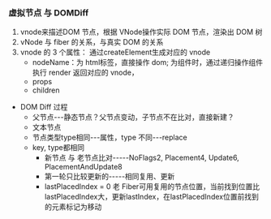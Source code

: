 ### 虚拟节点 与 DOMDiff

1. vnode来描述DOM 节点，根据 VNode操作实际 DOM 节点，渲染出 DOM 树
2. vNode 与 fiber 的关系，与真实 DOM 的关系
3. vnode 的 3 个属性： 通过createElement生成对应的 vnode
   + nodeName：为 html标签，直接操作 dom; 为组件时，通过递归操作组件执行 render 返回对应的 vnode，
   + props
   + children




+ DOM Diff 过程
  + 父节点---静态节点？父节点变动，子节点不在比对，直接新建？
  + 文本节点
  + 节点类型type相同---属性，type 不同---replace
  + key, type都相同
    + 新节点 与 老节点比对-----NoFlags2, Placement4, Update6, PlacementAndUpdate8
    + 第一轮只比较更新的-----相同复用、更新
    + lastPlacedIndex = 0 老 Fiber可用复用的节点位置，当前找到位置比lastPlacedIndex大，更新lastIndex，在lastPlacedIndex位置前找到的元素标记为移动

